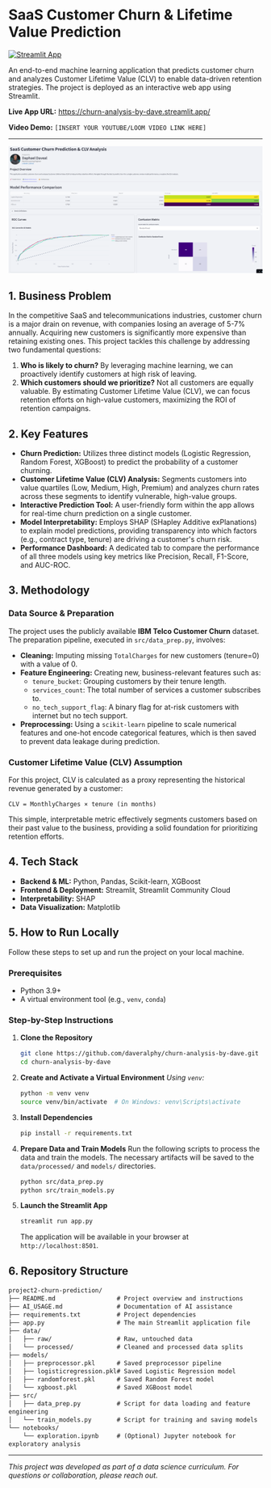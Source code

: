 # SaaS Customer Churn & Lifetime Value Prediction

[![Streamlit App](https://static.streamlit.io/badges/streamlit_badge_black_white.svg)](https://churn-analysis-by-dave.streamlit.app/)

An end-to-end machine learning application that predicts customer churn and analyzes Customer Lifetime Value (CLV) to enable data-driven retention strategies. The project is deployed as an interactive web app using Streamlit.

**Live App URL:** https://churn-analysis-by-dave.streamlit.app/

**Video Demo:** `[INSERT YOUR YOUTUBE/LOOM VIDEO LINK HERE]`

---

![App Screenshot](assets/churndashboard.png)

## 1. Business Problem

In the competitive SaaS and telecommunications industries, customer churn is a major drain on revenue, with companies losing an average of 5-7% annually. Acquiring new customers is significantly more expensive than retaining existing ones. This project tackles this challenge by addressing two fundamental questions:

1.  **Who is likely to churn?** By leveraging machine learning, we can proactively identify customers at high risk of leaving.
2.  **Which customers should we prioritize?** Not all customers are equally valuable. By estimating Customer Lifetime Value (CLV), we can focus retention efforts on high-value customers, maximizing the ROI of retention campaigns.

## 2. Key Features

*   **Churn Prediction:** Utilizes three distinct models (Logistic Regression, Random Forest, XGBoost) to predict the probability of a customer churning.
*   **Customer Lifetime Value (CLV) Analysis:** Segments customers into value quartiles (Low, Medium, High, Premium) and analyzes churn rates across these segments to identify vulnerable, high-value groups.
*   **Interactive Prediction Tool:** A user-friendly form within the app allows for real-time churn prediction on a single customer.
*   **Model Interpretability:** Employs SHAP (SHapley Additive exPlanations) to explain model predictions, providing transparency into which factors (e.g., contract type, tenure) are driving a customer's churn risk.
*   **Performance Dashboard:** A dedicated tab to compare the performance of all three models using key metrics like Precision, Recall, F1-Score, and AUC-ROC.

## 3. Methodology

### Data Source & Preparation

The project uses the publicly available **IBM Telco Customer Churn** dataset. The preparation pipeline, executed in `src/data_prep.py`, involves:
*   **Cleaning:** Imputing missing `TotalCharges` for new customers (tenure=0) with a value of 0.
*   **Feature Engineering:** Creating new, business-relevant features such as:
    *   `tenure_bucket`: Grouping customers by their tenure length.
    *   `services_count`: The total number of services a customer subscribes to.
    *   `no_tech_support_flag`: A binary flag for at-risk customers with internet but no tech support.
*   **Preprocessing:** Using a `scikit-learn` pipeline to scale numerical features and one-hot encode categorical features, which is then saved to prevent data leakage during prediction.

### Customer Lifetime Value (CLV) Assumption

For this project, CLV is calculated as a proxy representing the historical revenue generated by a customer:

```
CLV = MonthlyCharges × tenure (in months)
```

This simple, interpretable metric effectively segments customers based on their past value to the business, providing a solid foundation for prioritizing retention efforts.

## 4. Tech Stack

*   **Backend & ML:** Python, Pandas, Scikit-learn, XGBoost
*   **Frontend & Deployment:** Streamlit, Streamlit Community Cloud
*   **Interpretability:** SHAP
*   **Data Visualization:** Matplotlib

## 5. How to Run Locally

Follow these steps to set up and run the project on your local machine.

### Prerequisites
*   Python 3.9+
*   A virtual environment tool (e.g., `venv`, `conda`)

### Step-by-Step Instructions

1.  **Clone the Repository**
    ```bash
    git clone https://github.com/daveralphy/churn-analysis-by-dave.git
    cd churn-analysis-by-dave
    ```

2.  **Create and Activate a Virtual Environment**
    *Using `venv`:*
    ```bash
    python -m venv venv
    source venv/bin/activate  # On Windows: venv\Scripts\activate
    ```

3.  **Install Dependencies**
    ```bash
    pip install -r requirements.txt
    ```

4.  **Prepare Data and Train Models**
    Run the following scripts to process the data and train the models. The necessary artifacts will be saved to the `data/processed/` and `models/` directories.
    ```bash
    python src/data_prep.py
    python src/train_models.py
    ```

5.  **Launch the Streamlit App**
    ```bash
    streamlit run app.py
    ```
    The application will be available in your browser at `http://localhost:8501`.

## 6. Repository Structure

```
project2-churn-prediction/
├── README.md                 # Project overview and instructions
├── AI_USAGE.md               # Documentation of AI assistance
├── requirements.txt          # Project dependencies
├── app.py                    # The main Streamlit application file
├── data/
│   ├── raw/                  # Raw, untouched data
│   └── processed/            # Cleaned and processed data splits
├── models/
│   ├── preprocessor.pkl      # Saved preprocessor pipeline
│   ├── logisticregression.pkl# Saved Logistic Regression model
│   ├── randomforest.pkl      # Saved Random Forest model
│   └── xgboost.pkl           # Saved XGBoost model
├── src/
│   ├── data_prep.py          # Script for data loading and feature engineering
│   └── train_models.py       # Script for training and saving models
└── notebooks/
    └── exploration.ipynb     # (Optional) Jupyter notebook for exploratory analysis
```

---

*This project was developed as part of a data science curriculum. For questions or collaboration, please reach out.*